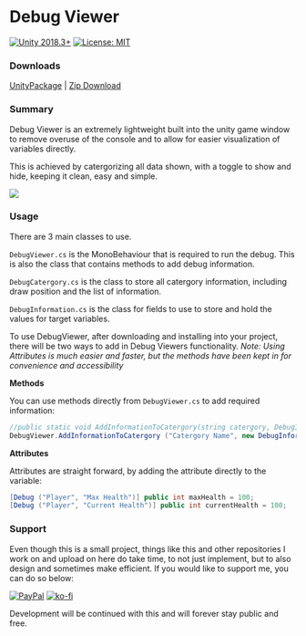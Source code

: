 # Debug Viewer
[![Unity 2018.3+](https://img.shields.io/badge/unity-2018.4%2B-blue.svg)](https://unity3d.com/get-unity/download) [![License: MIT](https://img.shields.io/badge/License-MIT-brightgreen.svg)](https://github.com/WooshiiDev/HierarchyDecorator/blob/master/LICENSE)
### Downloads
[UnityPackage](https://github.com/WooshiiDev/DebugViewer/raw/main/Assets/DebugViewer.unitypackage) | [Zip Download](https://github.com/WooshiiDev/DebugViewer/archive/main.zip)

### Summary
Debug Viewer is an extremely lightweight built into the unity game window to remove overuse of the console and to allow for easier visualization of variables directly.

This is achieved by catergorizing all data shown, with a toggle to show and hide, keeping it clean, easy and simple.

![](https://i.imgur.com/mLFl0JA.gif)

### Usage
There are 3 main classes to use.

`DebugViewer.cs` is the MonoBehaviour that is required to run the debug. This is also the class that contains methods to add debug information.

`DebugCatergory.cs` is the class to store all catergory information, including draw position and the list of information.

`DebugInformation.cs` is the class for fields to use to store and hold the values for target variables.

To use DebugViewer, after downloading and installing into your project, there will be two ways to add in Debug Viewers functionality.
*Note: Using Attributes is much easier and faster, but the methods have been kept in for convenience and accessibility*

**Methods**

You can use methods directly from `DebugViewer.cs` to add required information:
```cs
//public static void AddInformationToCatergory(string catergory, DebugInformation information, bool addCatergory = false)
DebugViewer.AddInformationToCatergory ("Catergory Name", new DebugInformation ("Display Name", this, "variableName"), true);
```

**Attributes**

Attributes are straight forward, by adding the attribute directly to the variable:
```cs
[Debug ("Player", "Max Health")] public int maxHealth = 100;
[Debug ("Player", "Current Health")] public int currentHealth = 100;
```

### Support
Even though this is a small project, things like this and other repositories I work on and upload on here do take time, to not just implement, but to also design and sometimes make efficient. If you would like to support me, you can do so below:

[![PayPal](https://www.paypalobjects.com/en_US/i/btn/btn_donateCC_LG.gif)](https://paypal.me/Wooshii?locale.x=en_GB)
[![ko-fi](https://www.ko-fi.com/img/githubbutton_sm.svg)](https://ko-fi.com/L3L026UOE)

Development will be continued with this and will forever stay public and free.
